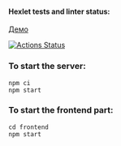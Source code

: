 #### Hexlet tests and linter status:  
  
[Демо](https://chat-project-6cxy.onrender.com/)  

[![Actions Status](https://github.com/metastasio/frontend-project-12/workflows/hexlet-check/badge.svg)](https://github.com/metastasio/frontend-project-12/actions)

### To start the server:

```
npm ci
npm start
```

### To start the frontend part:

```
cd frontend
npm start
```


